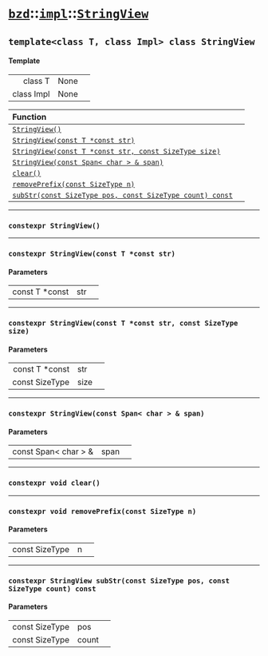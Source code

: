 # [`bzd`](../../../index.md)::[`impl`](../../index.md)::[`StringView`](../index.md)

## `template<class T, class Impl> class StringView`

#### Template
||||
|---:|:---|:---|
|class T|None||
|class Impl|None||

|Function||
|:---|:---|
|[`StringView()`](./index.md)||
|[`StringView(const T *const str)`](./index.md)||
|[`StringView(const T *const str, const SizeType size)`](./index.md)||
|[`StringView(const Span< char > & span)`](./index.md)||
|[`clear()`](./index.md)||
|[`removePrefix(const SizeType n)`](./index.md)||
|[`subStr(const SizeType pos, const SizeType count) const`](./index.md)||
------
### `constexpr StringView()`

------
### `constexpr StringView(const T *const str)`

#### Parameters
||||
|---:|:---|:---|
|const T *const|str||
------
### `constexpr StringView(const T *const str, const SizeType size)`

#### Parameters
||||
|---:|:---|:---|
|const T *const|str||
|const SizeType|size||
------
### `constexpr StringView(const Span< char > & span)`

#### Parameters
||||
|---:|:---|:---|
|const Span< char > &|span||
------
### `constexpr void clear()`

------
### `constexpr void removePrefix(const SizeType n)`

#### Parameters
||||
|---:|:---|:---|
|const SizeType|n||
------
### `constexpr StringView subStr(const SizeType pos, const SizeType count) const`

#### Parameters
||||
|---:|:---|:---|
|const SizeType|pos||
|const SizeType|count||
